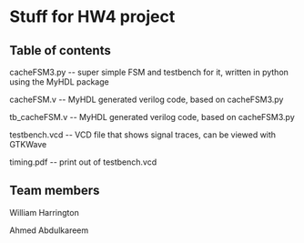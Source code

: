# Stuff for HW4 project

## Table of contents

cacheFSM3.py -- super simple FSM and testbench for it, written in python using the MyHDL package

cacheFSM.v -- MyHDL generated verilog code, based on cacheFSM3.py

tb_cacheFSM.v -- MyHDL generated verilog code, based on cacheFSM3.py

testbench.vcd -- VCD file that shows signal traces, can be viewed with GTKWave

timing.pdf -- print out of testbench.vcd

## Team members

William Harrington

Ahmed Abdulkareem